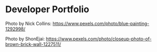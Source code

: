 # Developer Portfolio

Photo by Nick Collins: https://www.pexels.com/photo/blue-painting-1292998/

Photo by ShonEjai: https://www.pexels.com/photo/closeup-photo-of-brown-brick-wall-1227511/